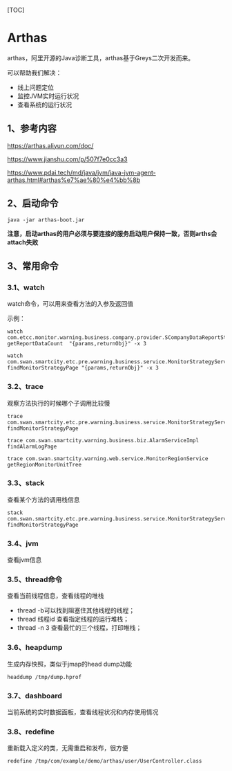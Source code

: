 [TOC]

# Arthas

arthas，阿里开源的Java诊断工具，arthas基于Greys二次开发而来。

可以帮助我们解决：

- 线上问题定位
- 监控JVM实时运行状况
- 查看系统的运行状况

## 1、参考内容

https://arthas.aliyun.com/doc/

https://www.jianshu.com/p/507f7e0cc3a3

https://www.pdai.tech/md/java/jvm/java-jvm-agent-arthas.html#arthas%e7%ae%80%e4%bb%8b

## 2、启动命令

```shell
java -jar arthas-boot.jar
```

**注意，启动arthas的用户必须与要连接的服务启动用户保持一致，否则arths会attach失败**

## 3、常用命令

### 3.1、watch

watch命令，可以用来查看方法的入参及返回值

示例：

```shell
watch com.etcc.monitor.warning.business.company.provider.SCompanyDataReportStatProviderImpl getReportDataCount  "{params,returnObj}" -x 3 

watch com.swan.smartcity.etc.pre.warning.business.service.MonitorStrategyServiceImpl findMonitorStrategyPage "{params,returnObj}" -x 3 
```

### 3.2、trace

观察方法执行的时候哪个子调用比较慢

```shel
trace com.swan.smartcity.etc.pre.warning.business.service.MonitorStrategyServiceImpl findMonitorStrategyPage

trace com.swan.smartcity.warning.business.biz.AlarmServiceImpl findAlarmLogPage

trace com.swan.smartcity.warning.web.service.MonitorRegionService getRegionMonitorUnitTree
```

### 3.3、stack

查看某个方法的调用栈信息

```shell
stack com.swan.smartcity.etc.pre.warning.business.service.MonitorStrategyServiceImpl findMonitorStrategyPage
```

### 3.4、jvm

查看jvm信息

### 3.5、thread命令

查看当前线程信息，查看线程的堆栈

- thread -b可以找到阻塞住其他线程的线程；
- thread 线程id 查看指定线程的运行堆栈；
- thread -n 3 查看最忙的三个线程，打印堆栈；

### 3.6、heapdump

生成内存快照，类似于jmap的head dump功能

```shell
headdump /tmp/dump.hprof
```

### 3.7、dashboard

当前系统的实时数据面板，查看线程状况和内存使用情况

### 3.8、redefine

重新载入定义的类，无需重启和发布，很方便

```shell
redefine /tmp/com/example/demo/arthas/user/UserController.class
```

